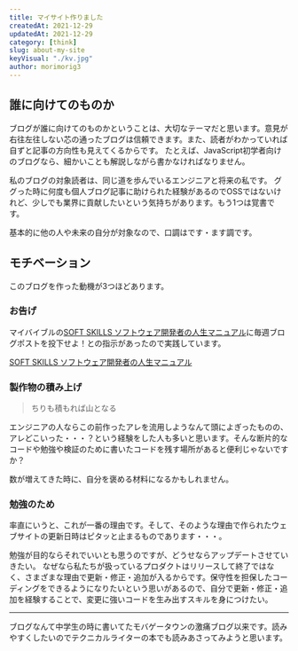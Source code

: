 ```yaml
---
title: マイサイト作りました
createdAt: 2021-12-29
updatedAt: 2021-12-29
category: [think]
slug: about-my-site
keyVisual: "./kv.jpg"
author: morimorig3
---
```


## 誰に向けてのものか

ブログが誰に向けてのものかということは、大切なテーマだと思います。意見が右往左往しない芯の通ったブログは信頼できます。また、読者がわかっていれば自ずと記事の方向性も見えてくるからです。
たとえば、JavaScript初学者向けのブログなら、細かいことも解説しながら書かなければなりません。

私のブログの対象読者は、同じ道を歩んでいるエンジニアと将来の私です。
ググった時に何度も個人ブログ記事に助けられた経験があるのでOSSではないけれど、少しでも業界に貢献したいという気持ちがあります。もう1つは覚書です。

基本的に他の人や未来の自分が対象なので、口調はです・ます調です。

## モチベーション

このブログを作った動機が3つほどあります。

### お告げ

マイバイブルの[SOFT SKILLS ソフトウェア開発者の人生マニュアル](https://www.amazon.co.jp/dp/4822251551)に毎週ブログポストを投下せよ！との指示があったので実践しています。

[SOFT SKILLS ソフトウェア開発者の人生マニュアル](https://www.amazon.co.jp/dp/4822251551)

### 製作物の積み上げ

> ちりも積もれば山となる

エンジニアの人ならこの前作ったアレを流用しようなんて頭によぎったものの、アレどこいった・・・？という経験をした人も多いと思います。そんな断片的なコードや勉強や検証のために書いたコードを残す場所があると便利じゃないですか？

数が増えてきた時に、自分を褒める材料になるかもしれません。

### 勉強のため

率直にいうと、これが一番の理由です。そして、そのような理由で作られたウェブサイトの更新日時はピタッと止まるものであります・・・。

勉強が目的ならそれでいいとも思うのですが、どうせならアップデートさせていきたい。
なぜなら私たちが扱っているプロダクトはリリースして終了ではなく、さまざまな理由で更新・修正・追加が入るからです。保守性を担保したコーディングをできるようになりたいという思いがあるので、自分で更新・修正・追加を経験することで、変更に強いコードを生み出すスキルを身につけたい。

---

ブログなんて中学生の時に書いてたモバゲータウンの激痛ブログ以来です。読みやすくしたいのでテクニカルライターの本でも読みあさってみようと思います。